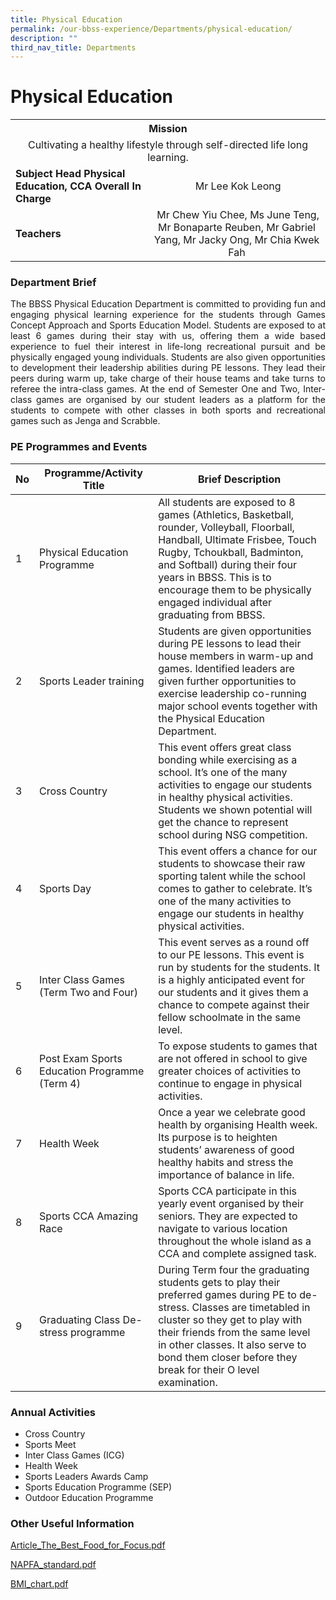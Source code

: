 ```yaml
---
title: Physical Education
permalink: /our-bbss-experience/Departments/physical-education/
description: ""
third_nav_title: Departments
---
```

# Physical Education

<div>
<table>
<tbody>
<tr>
<th style="text-align: center;" colspan="3">Mission</th>
</tr>
<tr>
<td style="text-align: center;" colspan="3">Cultivating a healthy lifestyle through self-directed life long learning.</td>
</tr>
<tr>
<td><strong>Subject Head Physical Education,&nbsp;</strong><strong>CCA Overall In Charge</strong></td>
<td style="text-align: center;" colspan="2">&nbsp;Mr Lee Kok Leong</td>
</tr>
<tr>
<td><strong>Teachers</strong></td>
<td style="text-align: center;" colspan="2">&nbsp;Mr Chew Yiu Chee, Ms June Teng, Mr Bonaparte Reuben, Mr Gabriel Yang, Mr Jacky Ong, Mr Chia Kwek Fah</td>
</tr>
</tbody>
</table>
</div>

### Department Brief

<p style="text-align: justify;">The BBSS Physical Education Department is committed to providing fun and engaging physical learning experience for the students through Games Concept Approach and Sports Education Model. Students are exposed to at least 6 games during their stay with us, offering them a wide based experience to fuel their interest in life-long recreational pursuit and be physically engaged young individuals. Students are also given opportunities to development their leadership abilities during PE lessons. They lead their peers during warm up, take charge of their house teams and take turns to referee the intra-class games. At the end of Semester One and Two, Inter-class games are organised by our student leaders as a platform for the students to compete with other classes in both sports and recreational games such as Jenga and Scrabble.</p>

### PE Programmes and Events

| No |            Programme/Activity Title           |                                           Brief Description                          |
|--|--------------|----------|
|  1 | Physical Education Programme                  | All students are exposed to 8 games (Athletics, Basketball, rounder, Volleyball, Floorball, Handball, Ultimate Frisbee, Touch Rugby, Tchoukball, Badminton, and Softball) during their four years in BBSS. This is to encourage them to be physically engaged individual after graduating from BBSS.  |
|  2 | Sports Leader training                        | Students are given opportunities during PE lessons to lead their house members in warm-up and games. Identified leaders are given further opportunities to exercise leadership co-running major school events together with the Physical Education Department.                                        |
|  3 | Cross Country                                 | This event offers great class bonding while exercising as a school. It’s one of the many activities to engage our students in healthy physical activities. Students we shown potential will get the chance to represent school during NSG competition.                                                |
|  4 | Sports Day                                    | This event offers a chance for our students to showcase their raw sporting talent while the school comes to gather to celebrate. It’s one of the many activities to engage our students in healthy physical activities.                                                                               |
|  5 | Inter Class Games (Term Two and Four)         | This event serves as a round off to our PE lessons. This event is run by students for the students. It is a highly anticipated event for our students and it gives them a chance to compete against their fellow schoolmate in the same level.                                                        |
|  6 | Post Exam Sports Education Programme (Term 4) | To expose students to games that are not offered in school to give greater choices of activities to continue to engage in physical activities.                                                                                                                                                        |
|  7 | Health Week                                   | Once a year we celebrate good health by organising Health week. Its purpose is to heighten students’ awareness of good healthy habits and stress the importance of balance in life.                                                                                                                   |
| 8  | Sports CCA Amazing Race                       | Sports CCA participate in this yearly event organised by their seniors. They are expected to navigate to various location throughout the whole island as a CCA and complete assigned task.                                                                                                            |
|  9 | Graduating Class De-stress programme          | During Term four the graduating students gets to play their preferred games during PE to de-stress. Classes are timetabled in cluster so they get to play with their friends from the same level in other classes. It also serve to bond them closer before they break for their O level examination. |


### Annual Activities

*   Cross Country
*   Sports Meet
*   Inter Class Games (ICG)
*   Health Week
*   Sports Leaders Awards Camp
*   Sports Education Programme (SEP)
*   Outdoor Education Programme

  

### Other Useful Information

<a href="/files/Our%20bbss%20experience/Article_The_Best_Food_for_Focus.pdf" target="_blank">Article\_The\_Best\_Food\_for\_Focus.pdf</a>
 
<a href="/files/Our%20bbss%20experience/NAPFA_standard.pdf" target="_blank">NAPFA\_standard.pdf</a>
  
<a href="/files/Our%20bbss%20experience/BMI_chart.pdf" target="_blank">BMI\_chart.pdf</a>
